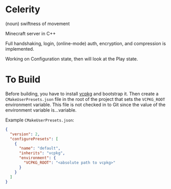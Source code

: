 # Celerity
(noun) swiftness of movement

Minecraft server in C++

Full handshaking, login, (online-mode) auth, encryption, and compression is implemented.

Working on Configuration state, then will look at the Play state.

# To Build

Before building, you have to install [vcpkg](https://github.com/microsoft/vcpkg) and bootstrap it. Then create a `CMakeUserPresets.json` file in the root of the project that sets the `VCPKG_ROOT` environment variable. This file is not checked in to Git since the value of the environment variable is...variable.

Example `CMakeUserPresets.json`:
```json
{
  "version": 2,
  "configurePresets": [
    {
      "name": "default",
      "inherits": "vcpkg",
      "environment": {
        "VCPKG_ROOT": "<absolute path to vcpkg>"
      }
    }
  ]
}
```
